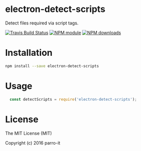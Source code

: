 # electron-detect-scripts

Detect files required via script tags.

[![Travis Build Status](https://img.shields.io/travis/parro-it/electron-detect-scripts.svg)](http://travis-ci.org/parro-it/electron-detect-scripts)
[![NPM module](https://img.shields.io/npm/v/electron-detect-scripts.svg)](https://npmjs.org/package/electron-detect-scripts)
[![NPM downloads](https://img.shields.io/npm/dt/electron-detect-scripts.svg)](https://npmjs.org/package/electron-detect-scripts)

# Installation

```bash
npm install --save electron-detect-scripts
```

# Usage

```js
  const detectScripts = require('electron-detect-scripts');
```

# License

The MIT License (MIT)

Copyright (c) 2016 parro-it
